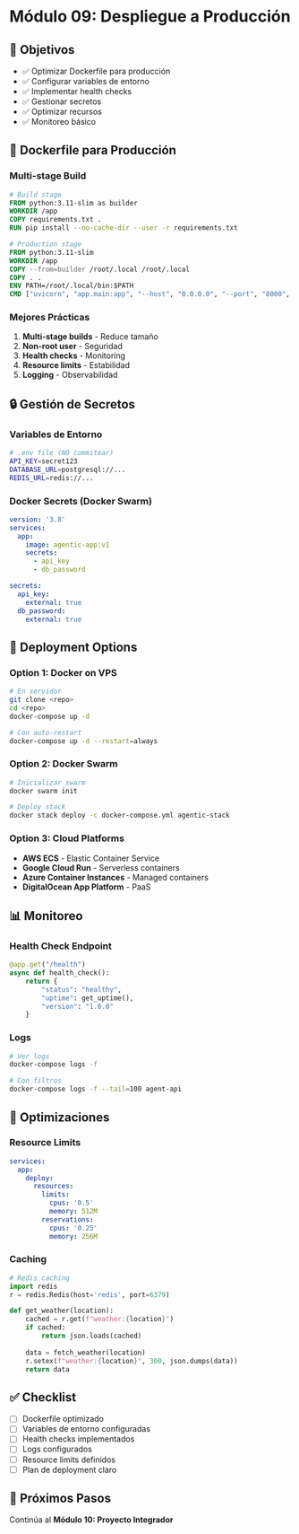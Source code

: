 # Módulo 09: Despliegue a Producción

## 🎯 Objetivos

- ✅ Optimizar Dockerfile para producción
- ✅ Configurar variables de entorno
- ✅ Implementar health checks
- ✅ Gestionar secretos
- ✅ Optimizar recursos
- ✅ Monitoreo básico

## 📖 Dockerfile para Producción

### Multi-stage Build

```dockerfile
# Build stage
FROM python:3.11-slim as builder
WORKDIR /app
COPY requirements.txt .
RUN pip install --no-cache-dir --user -r requirements.txt

# Production stage
FROM python:3.11-slim
WORKDIR /app
COPY --from=builder /root/.local /root/.local
COPY . .
ENV PATH=/root/.local/bin:$PATH
CMD ["uvicorn", "app.main:app", "--host", "0.0.0.0", "--port", "8000", "--workers", "4"]
```

### Mejores Prácticas

1. **Multi-stage builds** - Reduce tamaño
2. **Non-root user** - Seguridad
3. **Health checks** - Monitoring
4. **Resource limits** - Estabilidad
5. **Logging** - Observabilidad

## 🔒 Gestión de Secretos

### Variables de Entorno

```bash
# .env file (NO commitear)
API_KEY=secret123
DATABASE_URL=postgresql://...
REDIS_URL=redis://...
```

### Docker Secrets (Docker Swarm)

```yaml
version: '3.8'
services:
  app:
    image: agentic-app:v1
    secrets:
      - api_key
      - db_password

secrets:
  api_key:
    external: true
  db_password:
    external: true
```

## 🚀 Deployment Options

### Option 1: Docker on VPS

```bash
# En servidor
git clone <repo>
cd <repo>
docker-compose up -d

# Con auto-restart
docker-compose up -d --restart=always
```

### Option 2: Docker Swarm

```bash
# Inicializar swarm
docker swarm init

# Deploy stack
docker stack deploy -c docker-compose.yml agentic-stack
```

### Option 3: Cloud Platforms

- **AWS ECS** - Elastic Container Service
- **Google Cloud Run** - Serverless containers
- **Azure Container Instances** - Managed containers
- **DigitalOcean App Platform** - PaaS

## 📊 Monitoreo

### Health Check Endpoint

```python
@app.get("/health")
async def health_check():
    return {
        "status": "healthy",
        "uptime": get_uptime(),
        "version": "1.0.0"
    }
```

### Logs

```bash
# Ver logs
docker-compose logs -f

# Con filtros
docker-compose logs -f --tail=100 agent-api
```

## 🔧 Optimizaciones

### Resource Limits

```yaml
services:
  app:
    deploy:
      resources:
        limits:
          cpus: '0.5'
          memory: 512M
        reservations:
          cpus: '0.25'
          memory: 256M
```

### Caching

```python
# Redis caching
import redis
r = redis.Redis(host='redis', port=6379)

def get_weather(location):
    cached = r.get(f"weather:{location}")
    if cached:
        return json.loads(cached)
    
    data = fetch_weather(location)
    r.setex(f"weather:{location}", 300, json.dumps(data))
    return data
```

## ✅ Checklist

- [ ] Dockerfile optimizado
- [ ] Variables de entorno configuradas
- [ ] Health checks implementados
- [ ] Logs configurados
- [ ] Resource limits definidos
- [ ] Plan de deployment claro

## 🎯 Próximos Pasos

Continúa al **Módulo 10: Proyecto Integrador**
